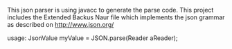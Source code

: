 This json parser is using javacc to generate the parse code.
This project includes the Extended Backus Naur file which implements the json grammar as described on http://www.json.org/


usage: JsonValue myValue = JSON.parse(Reader aReader);

